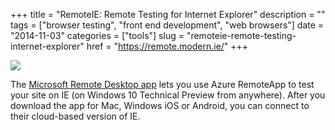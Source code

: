 +++
title = "RemoteIE: Remote Testing for Internet Explorer"
description = ""
tags = ["browser testing", "front end development", "web browsers"]
date = "2014-11-03"
categories = ["tools"]
slug = "remoteie-remote-testing-internet-explorer"
href = "https://remote.modern.ie/"
+++


<div class="tool-screenshot mb1"><a href="https://remote.modern.ie/"><img id="bluga-thumbnail-2888" class="bluga-thumbnail custom" src="//media.konigi.com/bluga/
wt5457d9055ee6c_custom.jpg"/></a></div><p>The <a href="https://remote.modern.ie/">Microsoft Remote Desktop app</a> lets you use Azure RemoteApp to test your site on IE (on Windows 10 Technical Preview from anywhere). After you download the app for Mac, Windows iOS or Android, you can connect to their cloud-based version of IE.</p>
